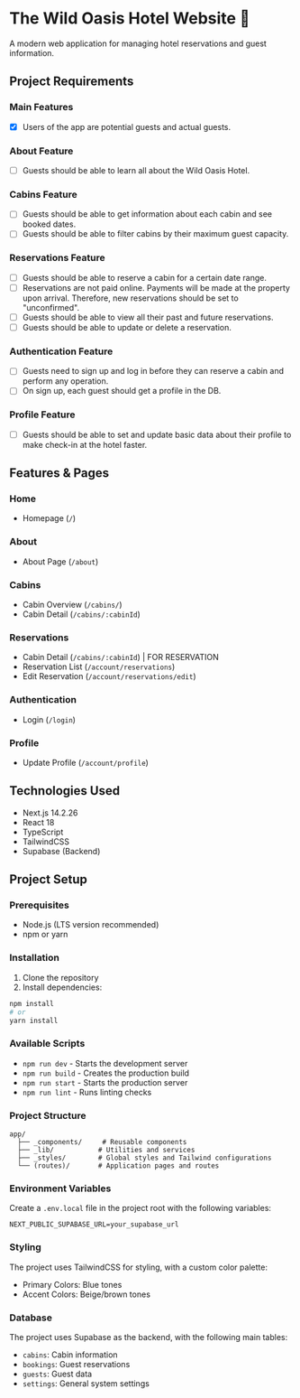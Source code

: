 # The Wild Oasis Hotel Website 🌴

A modern web application for managing hotel reservations and guest information.

## Project Requirements

### Main Features

- [x] Users of the app are potential guests and actual guests.

### About Feature

- [ ] Guests should be able to learn all about the Wild Oasis Hotel.

### Cabins Feature

- [ ] Guests should be able to get information about each cabin and see booked dates.
- [ ] Guests should be able to filter cabins by their maximum guest capacity.

### Reservations Feature

- [ ] Guests should be able to reserve a cabin for a certain date range.
- [ ] Reservations are not paid online. Payments will be made at the property upon arrival. Therefore, new reservations should be set to "unconfirmed".
- [ ] Guests should be able to view all their past and future reservations.
- [ ] Guests should be able to update or delete a reservation.

### Authentication Feature

- [ ] Guests need to sign up and log in before they can reserve a cabin and perform any operation.
- [ ] On sign up, each guest should get a profile in the DB.

### Profile Feature

- [ ] Guests should be able to set and update basic data about their profile to make check-in at the hotel faster.

## Features & Pages

### Home

- Homepage (`/`)

### About

- About Page (`/about`)

### Cabins

- Cabin Overview (`/cabins/`)
- Cabin Detail (`/cabins/:cabinId`)

### Reservations

- Cabin Detail (`/cabins/:cabinId`) | FOR RESERVATION
- Reservation List (`/account/reservations`)
- Edit Reservation (`/account/reservations/edit`)

### Authentication

- Login (`/login`)

### Profile

- Update Profile (`/account/profile`)

## Technologies Used

- Next.js 14.2.26
- React 18
- TypeScript
- TailwindCSS
- Supabase (Backend)

## Project Setup

### Prerequisites

- Node.js (LTS version recommended)
- npm or yarn

### Installation

1. Clone the repository
2. Install dependencies:

```bash
npm install
# or
yarn install
```

### Available Scripts

- `npm run dev` - Starts the development server
- `npm run build` - Creates the production build
- `npm run start` - Starts the production server
- `npm run lint` - Runs linting checks

### Project Structure

```
app/
  ├── _components/     # Reusable components
  ├── _lib/           # Utilities and services
  ├── _styles/        # Global styles and Tailwind configurations
  └── (routes)/       # Application pages and routes
```

### Environment Variables

Create a `.env.local` file in the project root with the following variables:

```
NEXT_PUBLIC_SUPABASE_URL=your_supabase_url
```

### Styling

The project uses TailwindCSS for styling, with a custom color palette:

- Primary Colors: Blue tones
- Accent Colors: Beige/brown tones

### Database

The project uses Supabase as the backend, with the following main tables:

- `cabins`: Cabin information
- `bookings`: Guest reservations
- `guests`: Guest data
- `settings`: General system settings
